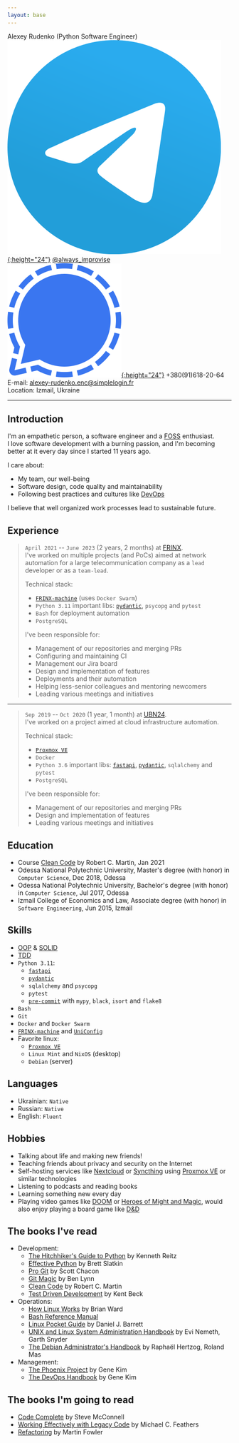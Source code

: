 ```yaml
---
layout: base
---
```


Alexey Rudenko (Python Software Engineer)<br>
[![telegram](assets/telegram-logo.svg){:height="24"}](https://telegram.org/) [@always_improvise](https://t.me/always_improvise)<br>
[![signal](assets/signal-logo.svg){:height="24"}](https://www.signal.org/) +380(91)618-20-64<br>
E-mail: [alexey-rudenko.enc@simplelogin.fr](mailto:alexey-rudenko.enc@simplelogin.fr)<br>
Location: Izmail, Ukraine

---

## Introduction
I'm an empathetic person, a software engineer and a [FOSS](https://en.wikipedia.org/wiki/Free_and_open-source_software) enthusiast.<br>
I love software development with a burning passion, and I'm becoming better at it every day since I started 11 years ago.

I care about:
- My team, our well-being
- Software design, code quality and maintainability
- Following best practices and cultures like [DevOps](https://en.wikipedia.org/wiki/DevOps)

I believe that well organized work processes lead to sustainable future.

## Experience
> `April 2021` -- `June 2023` (2 years, 2 months) at [FRINX](https://frinx.io/).<br>
> I've worked on multiple projects (and PoCs) aimed at network automation for a large telecommunication company as a `lead` developer or as a `team-lead`.<br>
>
> Technical stack:
> - [`FRINX-machine`](https://docs.frinx.io/frinx-machine/getting-started) (uses `Docker Swarm`)
> - `Python 3.11` important libs: [`pydantic`](https://github.com/pydantic/pydantic), `psycopg` and `pytest`
> - `Bash` for deployment automation
> - `PostgreSQL`
>
> I've been responsible for:
> - Management of our repositories and merging PRs
> - Configuring and maintaining CI
> - Management our Jira board
> - Design and implementation of features
> - Deployments and their automation
> - Helping less-senior colleagues and mentoring newcomers
> - Leading various meetings and initiatives

---

> `Sep 2019` -- `Oct 2020` (1 year, 1 month) at [UBN24](https://ubn24.de/).<br>
> I've worked on a project aimed at cloud infrastructure automation.<br>
>
> Technical stack:
> - [`Proxmox VE`](https://www.proxmox.com/en/proxmox-ve)
> - `Docker`
> - `Python 3.6` important libs: [`fastapi`](https://github.com/tiangolo/fastapi), [`pydantic`](https://github.com/pydantic/pydantic), `sqlalchemy` and `pytest`
> - `PostgreSQL`
>
> I've been responsible for:
> - Management of our repositories and merging PRs
> - Design and implementation of features
> - Leading various meetings and initiatives

## Education
- Course [Clean Code](https://cleancoders.com/series/clean-code) by Robert C. Martin, Jan 2021
- Odessa National Polytechnic University, Master's degree (with honor) in `Computer Science`, Dec 2018, Odessa
- Odessa National Polytechnic University, Bachelor's degree (with honor) in `Computer Science`, Jul 2017, Odessa
- Izmail College of Economics and Law, Associate degree (with honor) in `Software Engineering`, Jun 2015, Izmail

## Skills
- [OOP](https://en.wikipedia.org/wiki/Object-oriented_programming) & [SOLID](https://en.wikipedia.org/wiki/SOLID_(object-oriented_design))
- [TDD](https://en.wikipedia.org/wiki/Test-driven_development)
- `Python 3.11`:
  - [`fastapi`](https://github.com/tiangolo/fastapi)
  - [`pydantic`](https://github.com/pydantic/pydantic)
  - `sqlalchemy` and `psycopg`
  - `pytest`
  - [`pre-commit`](https://pre-commit.com/) with `mypy`, `black`, `isort` and `flake8`
- `Bash`
- `Git`
- `Docker` and `Docker Swarm`
- [`FRINX-machine`](https://docs.frinx.io/frinx-machine/getting-started) and [`UniConfig`](https://docs.frinx.io/frinx-uniconfig/getting-started)
- Favorite linux:
  - [`Proxmox VE`](https://www.proxmox.com/en/proxmox-ve)
  - `Linux Mint` and `NixOS` (desktop)
  - `Debian` (server)

## Languages
- Ukrainian: `Native`
- Russian: `Native`
- English: `Fluent`

## Hobbies
- Talking about life and making new friends!
- Teaching friends about privacy and security on the Internet
- Self-hosting services like [Nextcloud](https://nextcloud.com/) or [Syncthing](https://syncthing.net/) using [Proxmox VE](https://www.proxmox.com/en/proxmox-ve) or similar technologies
- Listening to podcasts and reading books
- Learning something new every day
- Playing video games like [DOOM](https://doom.fandom.com/wiki/Doom_(series)) or [Heroes of Might and Magic](https://mightandmagic.fandom.com/wiki/Heroes_of_Might_and_Magic), would also enjoy playing a board game like [D&D](https://dnd.wizards.com/)

## The books I've read
- Development:
  - [The Hitchhiker's Guide to Python](https://www.goodreads.com/book/show/28321007-the-hitchhiker-s-guide-to-python) by Kenneth Reitz
  - [Effective Python](https://www.goodreads.com/book/show/48566725-effective-python) by Brett Slatkin
  - [Pro Git](https://git-scm.com/book/en/v2) by Scott Chacon
  - [Git Magic](http://www-cs-students.stanford.edu/~blynn/gitmagic) by Ben Lynn
  - [Clean Code](https://www.goodreads.com/book/show/3735293-clean-code) by Robert C. Martin
  - [Test Driven Development](https://www.goodreads.com/book/show/387190.Test_Driven_Development) by Kent Beck
- Operations:
  - [How Linux Works](https://www.goodreads.com/book/show/514432.How_Linux_Works) by Brian Ward
  - [Bash Reference Manual](https://www.gnu.org/software/bash/manual/bash.pdf)
  - [Linux Pocket Guide](https://www.goodreads.com/book/show/128172.Linux_Pocket_Guide) by Daniel J. Barrett
  - [UNIX and Linux System Administration Handbook](https://www.goodreads.com/book/show/8772005-unix-and-linux-system-administration-handbook) by Evi Nemeth, Garth Snyder
  - [The Debian Administrator's Handbook](http://debian-handbook.info/download/stable/debian-handbook.pdf) by Raphaël Hertzog, Roland Mas
- Management:
  - [The Phoenix Project](https://www.goodreads.com/book/show/17255186-the-phoenix-project) by Gene Kim
  - [The DevOps Handbook](https://www.goodreads.com/book/show/26083308-the-devops-handbook) by Gene Kim

## The books I'm going to read
- [Code Complete](https://www.goodreads.com/book/show/4845.Code_Complete) by Steve McConnell
- [Working Effectively with Legacy Code](https://www.goodreads.com/book/show/44919.Working_Effectively_with_Legacy_Code) by Michael C. Feathers
- [Refactoring](https://www.goodreads.com/book/show/44936.Refactoring) by Martin Fowler
